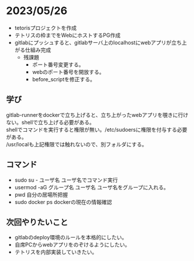 # 2023/05/26
- tetorisプロジェクトを作成  
- テトリスの枠までをWebにホストするPG作成  
- gitlabにプッシュすると、gitlabサーバ上のlocalhostにwebアプリが立ち上がる仕組み完成
	- 残課題
		- ポート番号変更する。
		- webのポート番号を開放する。
		- before_scriptを修正する。

## 学び
gitlab-runnerをdockerで立ち上げると、立ち上がったwebアプリを覗きに行けない。shellで立ち上げる必要がある。  
shellでコマンドを実行すると権限が無い。/etc/sudoersに権限を付与する必要がある。  
/usr/localも上記権限では触れないので、別フォルダにする。  

## コマンド
- sudo su - ユーザ名						ユーザ名でコマンド実行
- usermod -aG グループ名 ユーザ名			ユーザ名をグループに入れる。
- pwd										自分の居場所把握
- sudo docker ps							dockerの現在の情報確認

## 次回やりたいこと
- gitlabのdeploy環境のルールを本格的にしたい。
- 自席PCからwebアプリをのぞけるようにしたい。
- テトリスを内部実装していきたい。
